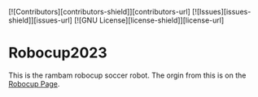[![Contributors][contributors-shield]][contributors-url]
[![Issues][issues-shield]][issues-url]
[![GNU License][license-shield]][license-url]
# Robocup2023
This is the rambam robocup soccer robot.
The orgin from this is on the [Robocup Page](https://robocup.org/).


